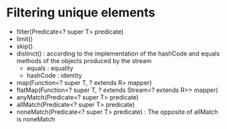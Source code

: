 # Filtering unique elements
- filter(Predicate<? super T> predicate) 
- limit()
- skip()
- distinct() : according to the implementation of the hashCode and equals methods of the objects produced by the stream
    - equals  : equality
    - hashCode  : identity
- map(Function<? super T, ? extends R> mapper)
- flatMap(Function<? super T, ? extends Stream<? extends R>> mapper)
- anyMatch(Predicate<? super T> predicate)
- allMatch(Predicate<? super T> predicate)
- noneMatch(Predicate<? super T> predicate) : The opposite of allMatch is noneMatch